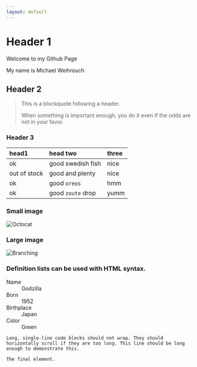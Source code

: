 ```yaml
---
layout: default
---
```


<!---[Link to another page](./another-page.html).

There should be whitespace between paragraphs.

There should be whitespace between paragraphs. We recommend including a README, or a file with information about your project.--->
# Header 1
Welcome to my Github Page

My name is Michael Weihrouch
<!---This is a normal paragraph following a header. GitHub is a code hosting platform for version control and collaboration. It lets you and others work together on projects from anywhere.--->

## Header 2

> This is a blockquote following a header.
>
> When something is important enough, you do it even if the odds are not in your favor.
### Header 3

| head1        | head two          | three |
|:-------------|:------------------|:------|
| ok           | good swedish fish | nice  |
| out of stock | good and plenty   | nice  |
| ok           | good `oreos`      | hmm   |
| ok           | good `zoute` drop | yumm  |


### Small image

![Octocat](https://github.githubassets.com/images/icons/emoji/octocat.png)

### Large image

![Branching](https://guides.github.com/activities/hello-world/branching.png)


### Definition lists can be used with HTML syntax.

<dl>
<dt>Name</dt>
<dd>Godzilla</dd>
<dt>Born</dt>
<dd>1952</dd>
<dt>Birthplace</dt>
<dd>Japan</dd>
<dt>Color</dt>
<dd>Green</dd>
</dl>

```
Long, single-line code blocks should not wrap. They should horizontally scroll if they are too long. This line should be long enough to demonstrate this.
```

```
The final element.
```
